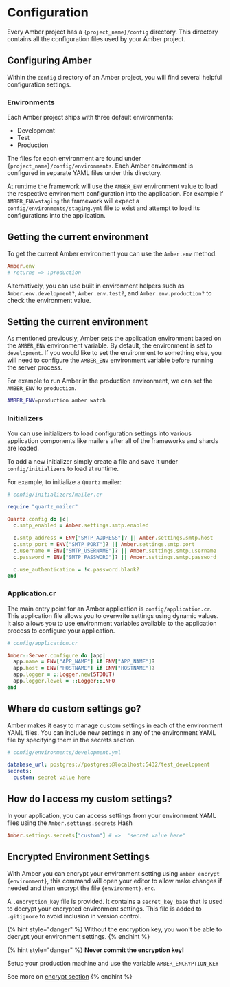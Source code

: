 # Configuration

Every Amber project has a `{project_name}/config` directory. This directory contains all the configuration files used by your Amber project.

## Configuring Amber

Within the `config` directory of an Amber project, you will find several helpful configuration settings.

### Environments
Each Amber project ships with three default environments:

* Development 
* Test
* Production 

The files for each environment are found under `{project_name}/config/environments`. Each Amber environment is configured in separate YAML files under this directory. 

At runtime the framework will use the `AMBER_ENV` environment value to load the respective environment configuration into the application. For example if `AMBER_ENV=staging` the framework will expect a `config/environments/staging.yml` file to exist and attempt to load its configurations into the application.

## Getting the current environment

To get the current Amber environment you can use the `Amber.env` method. 

```ruby
Amber.env
# returns => :production
```

Alternatively, you can use built in environment helpers such as `Amber.env.development?`, `Amber.env.test?`, and `Amber.env.production?` to check the environment value.

## Setting the current environment

As mentioned previously, Amber sets the application environment based on the `AMBER_ENV` environment variable. By default, the environment is set to `development`. If you would like to set the environment to something else, you will need to configure the `AMBER_ENV` environment variable before running the server process.

For example to run Amber in the production environment, we can set the `AMBER_ENV` to `production`. 

```bash
AMBER_ENV=production amber watch
```

### Initializers

You can use initializers to load configuration settings into various application components like mailers after all of the frameworks and shards are loaded. 

To add a new initializer simply create a file and save it under `config/initializers` to load at runtime.

For example, to initialize a `Quartz` mailer:

```ruby
# config/initializers/mailer.cr

require "quartz_mailer"

Quartz.config do |c|
  c.smtp_enabled = Amber.settings.smtp.enabled

  c.smtp_address = ENV["SMTP_ADDRESS"]? || Amber.settings.smtp.host
  c.smtp_port = ENV["SMTP_PORT"]? || Amber.settings.smtp.port
  c.username = ENV["SMTP_USERNAME"]? || Amber.settings.smtp.username
  c.password = ENV["SMTP_PASSWORD"]? || Amber.settings.smtp.password

  c.use_authentication = !c.password.blank?
end
```

### Application.cr

The main entry point for an Amber application is `config/application.cr`. This application file allows you to overwrite settings using dynamic values. It also allows you to use environment variables available to the application process to configure your application.

```ruby
# config/application.cr 

Amber::Server.configure do |app|
  app.name = ENV["APP_NAME"] if ENV["APP_NAME"]?
  app.host = ENV["HOSTNAME"] if ENV["HOSTNAME"]?
  app.logger = ::Logger.new(STDOUT)
  app.logger.level = ::Logger::INFO
end
```

## Where do custom settings go?

Amber makes it easy to manage custom settings in each of the environment YAML files. You can include new settings in any of the environment YAML file by specifying them in the secrets section.

```yaml
# config/environments/development.yml

database_url: postgres://postgres:@localhost:5432/test_development
secrets: 
  custom: secret value here
```

## How do I access my custom settings?

In your application, you can access settings from your environment YAML files using the `Amber.settings.secrets` Hash

```ruby
Amber.settings.secrets["custom"] # =>  "secret value here"
```

## Encrypted Environment Settings

With Amber you can encrypt your environment setting using `amber encrypt {environment}`, this command will open your editor to allow make changes if needed and then encrypt the file `{environment}.enc`.

A `.encryption_key` file is provided. It contains a `secret_key_base` that is used to decrypt your encrypted environment settings. This file is added to `.gitignore` to avoid inclusion in version control. 

{% hint style="danger" %}
Without the encryption key, you won't be able to decrypt your environment settings.
{% endhint %}

{% hint style="danger" %}
**Never commit the encryption key!**

Setup your production machine and use the variable `AMBER_ENCRYPTION_KEY`

See more on [encrypt section](../cli/encrypt.md)
{% endhint %}
